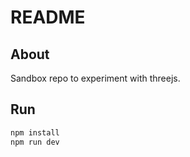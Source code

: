 # README
## About
Sandbox repo to experiment with threejs.

## Run
```bash
npm install
npm run dev
```